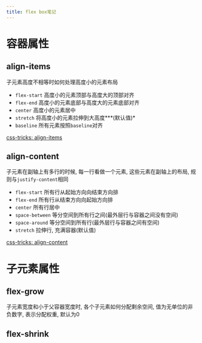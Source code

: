 ```yaml
---
title: flex box笔记
---
```


# 容器属性

## align-items

子元素高度不相等时如何处理高度小的元素布局

- `flex-start` 高度小的元素顶部与高度大的顶部对齐
- `flex-end` 高度小的元素底部与高度大的元素底部对齐
- `center` 高度小的元素居中
- `stretch` 将高度小的元素拉伸到大高度***(默认值)*
- `baseline`  所有元素按照`baseline`对齐

[css-tricks: align-items][1]

## align-content

子元素在副轴上有多行的时候, 每一行看做一个元素, 这些元素在副轴上的布局, 规则与`justify-content`相同

- `flex-start` 所有行从起始方向向结束方向排
- `flex-end` 所有行从结束方向向起始方向排
- `center` 所有行居中
- `space-between` 等分空间到所有行之间(最外层行与容器之间没有空间)
- `space-around` 等分空间到所有行(最外层行与容器之间有空间)
- `stretch` 拉伸行, 充满容器(默认值)

[css-tricks: align-content][2]

# 子元素属性

## flex-grow

子元素宽度和小于父容器宽度时, 各个子元素如何分配剩余空间, 值为无单位的非负数字, 表示分配权重, 默认为0

## flex-shrink



[2]: https://css-tricks.com/almanac/properties/a/align-content/
[1]: https://css-tricks.com/almanac/properties/a/align-items/
